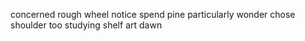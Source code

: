 concerned rough wheel notice spend pine particularly wonder chose shoulder too studying shelf art dawn